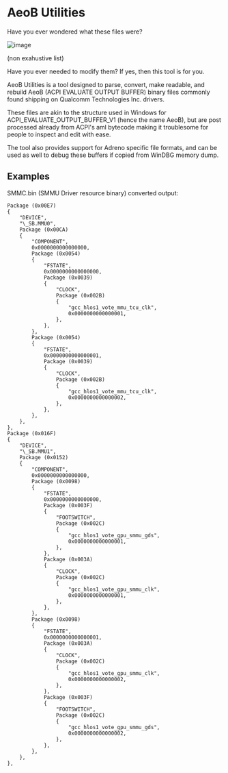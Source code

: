 # AeoB Utilities

Have you ever wondered what these files were?

![image](https://user-images.githubusercontent.com/3755345/198696673-6e03b711-4e8f-4867-8cb2-12b66e504b6c.png)

(non exahustive list)

Have you ever needed to modify them? If yes, then this tool is for you.

AeoB Utilities is a tool designed to parse, convert, make readable, and rebuild AeoB (ACPI EVALUATE OUTPUT BUFFER) binary files commonly found shipping on Qualcomm Technologies Inc. drivers.

These files are akin to the structure used in Windows for ACPI_EVALUATE_OUTPUT_BUFFER_V1 (hence the name AeoB), but are post processed already from ACPI's aml bytecode making it troublesome for people to inspect and edit with ease.

The tool also provides support for Adreno specific file formats, and can be used as well to debug these buffers if copied from WinDBG memory dump.

## Examples

SMMC.bin (SMMU Driver resource binary) converted output:

```asl
Package (0x00E7)
{
    "DEVICE",
    "\_SB.MMU0",
    Package (0x00CA)
    {
        "COMPONENT",
        0x0000000000000000,
        Package (0x0054)
        {
            "FSTATE",
            0x0000000000000000,
            Package (0x0039)
            {
                "CLOCK",
                Package (0x002B)
                {
                    "gcc_hlos1_vote_mmu_tcu_clk",
                    0x0000000000000001,
                },
            },
        },
        Package (0x0054)
        {
            "FSTATE",
            0x0000000000000001,
            Package (0x0039)
            {
                "CLOCK",
                Package (0x002B)
                {
                    "gcc_hlos1_vote_mmu_tcu_clk",
                    0x0000000000000002,
                },
            },
        },
    },
},
Package (0x016F)
{
    "DEVICE",
    "\_SB.MMU1",
    Package (0x0152)
    {
        "COMPONENT",
        0x0000000000000000,
        Package (0x0098)
        {
            "FSTATE",
            0x0000000000000000,
            Package (0x003F)
            {
                "FOOTSWITCH",
                Package (0x002C)
                {
                    "gcc_hlos1_vote_gpu_smmu_gds",
                    0x0000000000000001,
                },
            },
            Package (0x003A)
            {
                "CLOCK",
                Package (0x002C)
                {
                    "gcc_hlos1_vote_gpu_smmu_clk",
                    0x0000000000000001,
                },
            },
        },
        Package (0x0098)
        {
            "FSTATE",
            0x0000000000000001,
            Package (0x003A)
            {
                "CLOCK",
                Package (0x002C)
                {
                    "gcc_hlos1_vote_gpu_smmu_clk",
                    0x0000000000000002,
                },
            },
            Package (0x003F)
            {
                "FOOTSWITCH",
                Package (0x002C)
                {
                    "gcc_hlos1_vote_gpu_smmu_gds",
                    0x0000000000000002,
                },
            },
        },
    },
},
```
